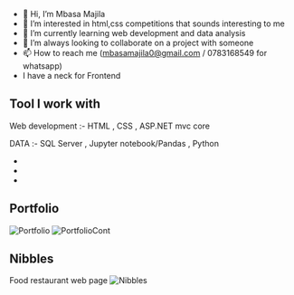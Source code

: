 - 👋 Hi, I’m Mbasa Majila
- 👀 I’m interested in html,css competitions that sounds interesting to me 
- 🌱 I’m currently learning web development and data analysis
- 💞️ I’m always looking to collaborate on a project with someone
- 📫 How to reach me (mbasamajila0@gmail.com / 0783168549 for whatsapp)
- I have a neck for Frontend 

  

Tool I work with
-

Web development :- HTML
                , CSS
                , ASP.NET mvc core



                              
DATA :- SQL Server
     , Jupyter notebook/Pandas
     , Python

-
-
-

Portfolio
-
![Portfolio](https://github.com/Mbasa-Mj/Mbasa-Mj/assets/152037295/d1378e4c-9643-4d15-8776-a797d9e51a6d)
![PortfolioCont](https://github.com/Mbasa-Mj/Mbasa-Mj/assets/152037295/ee5018f5-5546-4171-b05c-77730c0df911)







Nibbles
-
Food restaurant web page
![Nibbles](https://github.com/Mbasa-Mj/Mbasa-Mj/assets/152037295/f11ddade-97fc-4275-b4a7-37cad000c989)





